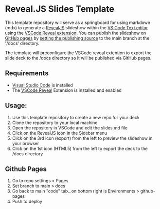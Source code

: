 # Reveal.JS Slides Template

This template repository will serve as a springboard for using markdown (mdx) to generate a [RevealJS](https://revealjs.com/) slideshow within the [VS Code Text editor](https://code.visualstudio.com/) using the [VSCode Reveal extension](https://marketplace.visualstudio.com/items?itemName=evilz.vscode-reveal). You can publish the slideshow on [GitHub pages](https://docs.github.com/en/pages/getting-started-with-github-pages/creating-a-github-pages-site#creating-your-site) by [setting the publishing source](https://docs.github.com/en/pages/getting-started-with-github-pages/configuring-a-publishing-source-for-your-github-pages-site) to the main branch at the '/docs' directory. 

The template will preconfigure the VSCode reveal extention to export the slide deck to the /docs directory so it will be published via GitHub pages.

## Requirements

- [Visual Studio Code](https://code.visualstudio.com/) is installed
- The [VSCode Reveal](https://marketplace.visualstudio.com/items?itemName=evilz.vscode-reveal) Extension is installed and enabled

## Usage:

1. Use this template repository to create a new repo for your deck
2. Clone the repository to your local machine
3. Open the repository in VSCode and edit the slides.md file
4. Click on the RevealJS icon in the Sidebar menu
5. Click on the 3rd icon (export) from the left to preview the slideshow in your browser
6. Click on the 1st icon (HTML5) from the left to export the deck to the /docs directory

## Github Pages

1. Go to repo settings > Pages
2. Set branch to main > docs
3. Go back to main "code" tab...on bottom right is Environments > github-pages
4. Push to deploy